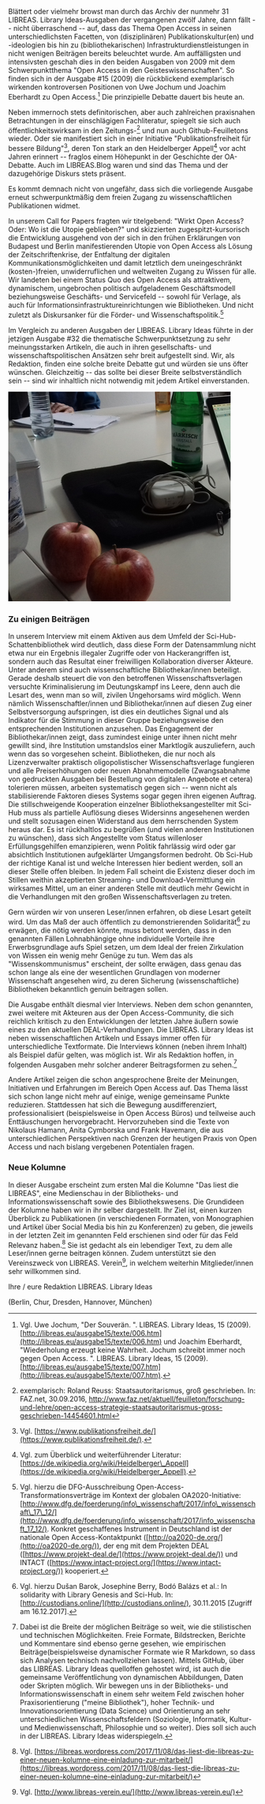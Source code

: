 Blättert oder vielmehr browst man durch das Archiv der nunmehr 31
LIBREAS. Library Ideas-Ausgaben der vergangenen zwölf Jahre, dann fällt
-- nicht überraschend -- auf, dass das Thema Open Access in seinen
unterschiedlichsten Facetten, von (disziplinären) Publikationskultur(en)
und -ideologien bis hin zu (bibliothekarischen)
Infrastrukturdienstleistungen in nicht wenigen Beiträgen bereits
beleuchtet wurde. Am auffälligsten und intensivsten geschah dies in den
beiden Ausgaben von 2009 mit dem Schwerpunktthema "Open Access in den
Geisteswissenschaften". So finden sich in der Ausgabe \#15 (2009) die
rückblickend exemplarisch wirkenden kontroversen Positionen von Uwe
Jochum und Joachim Eberhardt zu Open Access.[^1] Die prinzipielle
Debatte dauert bis heute an.

Neben immernoch stets definitorischen, aber auch zahlreichen praxisnahen
Betrachtungen in der einschlägigen Fachliteratur, spiegelt sie sich auch
öffentlichkeitswirksam in den Zeitungs-[^2] und nun auch
Github-Feuilletons wieder. Oder sie manifestiert sich in einer
Initiative "Publikationsfreiheit für bessere Bildung"[^3], deren Ton
stark an den Heidelberger Appell[^4] vor acht Jahren erinnert -- fraglos
einem Höhepunkt in der Geschichte der OA-Debatte. Auch im LIBREAS.Blog
waren und sind das Thema und der dazugehörige Diskurs stets präsent.

Es kommt demnach nicht von ungefähr, dass sich die vorliegende Ausgabe
erneut schwerpunktmäßig dem freien Zugang zu wissenschaftlichen
Publikationen widmet.

In unserem Call for Papers fragten wir titelgebend: "Wirkt Open Access?
Oder: Wo ist die Utopie geblieben?" und skizzierten
zugespitzt-kursorisch die Entwicklung ausgehend von der sich in den
frühen Erklärungen von Budapest und Berlin manifestierenden Utopie von
Open Access als Lösung der Zeitschriftenkrise, der Entfaltung der
digitalen Kommunikationsmöglichkeiten und damit letztlich dem
uneingeschränkt (kosten-)freien, unwiderruflichen und weltweiten Zugang
zu Wissen für alle. Wir landeten bei einem Status Quo des Open Access
als attraktivem, dynamischem, ungebrochen politisch aufgeladenem
Geschäftsmodell beziehungsweise Geschäfts- und Servicefeld -- sowohl für
Verlage, als auch für Informationsinfrastruktureinrichtungen wie
Bibliotheken. Und nicht zuletzt als Diskursanker für die Förder- und
Wissenschaftspolitik.[^5]

Im Vergleich zu anderen Ausgaben der LIBREAS. Library Ideas führte in
der jetzigen Ausgabe \#32 die thematische Schwerpunktsetzung zu sehr
meinungsstarken Artikeln, die auch in ihren gesellschafts- und
wissenschaftspolitischen Ansätzen sehr breit aufgestellt sind. Wir, als
Redaktion, finden eine solche breite Debatte gut und würden sie uns
öfter wünschen. Gleichzeitig -- das sollte bei dieser Breite
selbstverständlich sein -- sind wir inhaltlich nicht notwendig mit jedem
Artikel einverstanden.

![Redaktionsorte XI: Berlin, 22.10.2017](editorial.png)

### Zu einigen Beiträgen

In unserem Interview mit einem Aktiven aus dem Umfeld der
Sci-Hub-Schattenbibliothek wird deutlich, dass diese Form der
Datensammlung nicht etwa nur ein Ergebnis illegaler Zugriffe oder von
Hackerangriffen ist, sondern auch das Resultat einer freiwilligen
Kollaboration diverser Akteure. Unter anderem sind auch
wissenschaftliche Bibliothekar/innen beteiligt. Gerade deshalb steuert
die von den betroffenen Wissenschaftsverlagen versuchte Kriminalisierung
im Deutungskampf ins Leere, denn auch die Lesart des, wenn man so will,
zivilen Ungehorsams wird möglich. Wenn nämlich Wissenschaftler/innen und
Bibliothekar/innen auf diesen Zug einer Selbstversorgung aufspringen,
ist dies ein deutliches Signal und als Indikator für die Stimmung in
dieser Gruppe beziehungsweise den entsprechenden Institutionen
anzusehen. Das Engagement der Bibliothekar/innen zeigt, dass zumindest
einige unter ihnen nicht mehr gewillt sind, ihre Institution umstandslos
einer Marktlogik auszuliefern, auch wenn das so vorgesehen scheint.
Bibliotheken, die nur noch als Lizenzverwalter praktisch
oligopolistischer Wissenschaftsverlage fungieren und alle
Preiserhöhungen oder neuen Abnahmemodelle (Zwangsabnahme von gedruckten
Ausgaben bei Bestellung von digitalen Angebote et cetera) tolerieren
müssen, arbeiten systematisch gegen sich -- wenn nicht als
stabilisierende Faktoren dieses Systems sogar gegen ihren eigenen
Auftrag. Die stillschweigende Kooperation einzelner
Bibliotheksangestellter mit Sci-Hub muss als partielle Auflösung dieses
Widersinns angesehenen werden und stellt sozusagen einen Widerstand aus
dem herrschenden System heraus dar. Es ist rückhaltlos zu begrüßen (und
vielen anderen Institutionen zu wünschen), dass sich Angestellte vom
Status willenloser Erfüllungsgehilfen emanzipieren, wenn Politik
fahrlässig wird oder gar absichtlich Institutionen aufgeklärter
Umgangsformen bedroht. Ob Sci-Hub der richtige Kanal ist und welche
Interessen hier bedient werden, soll an dieser Stelle offen bleiben. In
jedem Fall scheint die Existenz dieser doch im Stillen weithin
akzeptierten Streaming- und Download-Vermittlung ein wirksames Mittel,
um an einer anderen Stelle mit deutlich mehr Gewicht in die
Verhandlungen mit den großen Wissenschaftsverlagen zu treten.

Gern würden wir von unseren Leser/innen erfahren, ob diese Lesart
geteilt wird. Um das Maß der auch öffentlich zu demonstrierenden
Solidarität[^6] zu erwägen, die nötig werden könnte, muss betont werden,
dass in den genannten Fällen Lohnabhängige ohne individuelle Vorteile
ihre Erwerbsgrundlage aufs Spiel setzen, um dem Ideal der freien
Zirkulation von Wissen ein wenig mehr Genüge zu tun. Wem das als
"Wissenskommunismus" erscheint, der sollte erwägen, dass genau das schon
lange als eine der wesentlichen Grundlagen von moderner Wissenschaft
angesehen wird, zu deren Sicherung (wissenschaftliche) Bibliotheken
bekanntlich genuin beitragen sollen.

Die Ausgabe enthält diesmal vier Interviews. Neben dem schon genannten,
zwei weitere mit Akteuren aus der Open Access-Community, die sich
reichlich kritisch zu den Entwicklungen der letzten Jahre äußern sowie eines 
zu den aktuellen DEAL-Verhandlungen. Die
LIBREAS. Library Ideas ist neben wissenschaftlichen Artikeln und Essays
immer offen für unterschiedliche Textformate. Die Interviews können
(neben ihrem Inhalt) als Beispiel dafür gelten, was möglich ist. Wir als
Redaktion hoffen, in folgenden Ausgaben mehr solcher anderer
Beitragsformen zu sehen.[^7]

Andere Artikel zeigen die schon angesprochene Breite der Meinungen,
Initiativen und Erfahrungen im Bereich Open Access auf. Das Thema lässt
sich schon lange nicht mehr auf einige, wenige gemeinsame Punkte
reduzieren. Stattdessen hat sich die Bewegung ausdifferenziert,
professionalisiert (beispielsweise in Open Access Büros) und teilweise
auch Enttäuschungen hervorgebracht. Hervorzuheben sind die Texte von
Nikolaus Hamann, Anita Cymborska und Frank Havemann, die aus
unterschiedlichen Perspektiven nach Grenzen der heutigen Praxis von Open
Access und nach bislang vergebenen Potentialen fragen.

### Neue Kolumne

In dieser Ausgabe erscheint zum ersten Mal die Kolumne "Das liest die
LIBREAS", eine Medienschau in der Bibliotheks- und
Informationswissenschaft sowie des Bibliothekswesens. Die Grundideen der
Kolumne haben wir in ihr selber dargestellt. Ihr Ziel ist, einen kurzen
Überblick zu Publikationen (in verschiedenen Formaten, von Monographien
und Artikel über Social Media bis hin zu Konferenzen) zu geben, die
jeweils in der letzten Zeit im genannten Feld erschienen sind oder für
das Feld Relevanz haben.[^8] Sie ist gedacht als ein lebendiger Text, zu
dem alle Leser/innen gerne beitragen können. Zudem unterstützt sie den
Vereinszweck von LIBREAS. Verein[^9], in welchem weiterhin
Mitglieder/innen sehr willkommen sind.

Ihre / eure Redaktion LIBREAS. Library Ideas

(Berlin, Chur, Dresden, Hannover, München)

[^1]: Vgl. Uwe Jochum, \"Der Souverän. \". LIBREAS. Library Ideas, 15
    (2009).
    [http://libreas.eu/ausgabe15/texte/006.htm](http://libreas.eu/ausgabe15/texte/006.htm)
    und Joachim Eberhardt, \"Wiederholung erzeugt keine Wahrheit. Jochum
    schreibt immer noch gegen Open Access. \". LIBREAS. Library Ideas,
    15 (2009).
    [http://libreas.eu/ausgabe15/texte/007.htm](http://libreas.eu/ausgabe15/texte/007.htm).

[^2]: exemplarisch: Roland Reuss: Staatsautoritarismus, groß
    geschrieben. In: FAZ.net, 30.09.2016,
    http://www.faz.net/aktuell/feuilleton/forschung-und-lehre/open-access-strategie-staatsautoritarismus-gross-geschrieben-14454601.html

[^3]: Vgl.
    [https://www.publikationsfreiheit.de/](https://www.publikationsfreiheit.de/).

[^4]: Vgl. zum Überblick und weiterführender Literatur:
    [https://de.wikipedia.org/wiki/Heidelberger\_Appell](https://de.wikipedia.org/wiki/Heidelberger_Appell).

[^5]: Vgl. hierzu die DFG-Ausschreibung
    Open-Access-Transformationsverträge im Kontext der globalen
    OA2020-Initiative:
    [http://www.dfg.de/foerderung/info\_wissenschaft/2017/info\_wissenschaft\_17\_12/](http://www.dfg.de/foerderung/info_wissenschaft/2017/info_wissenschaft_17_12/).
    Konkret geschaffenes Instrument in Deutschland ist der nationale
    Open Access-Kontaktpunkt
    ([http://oa2020-de.org/](http://oa2020-de.org/)), der
    eng mit dem Projekten DEAL
    ([https://www.projekt-deal.de/](https://www.projekt-deal.de/))
    und INTACT
    ([https://www.intact-project.org/](https://www.intact-project.org/))
    kooperiert.

[^6]: Vgl. hierzu Dušan Barok, Josephine Berry, Bodó Balázs et al.: In
    solidarity with Library Genesis and Sci-Hub. In:
    [http://custodians.online/](http://custodians.online/),
    30.11.2015 \[Zugriff am 16.12.2017\].

[^7]: Dabei ist die Breite der möglichen Beiträge so weit, wie die
    stilistischen und technischen Möglichkeiten. Freie Formate,
    Bildstrecken, Berichte und Kommentare sind ebenso gerne gesehen, wie
    empirischen Beiträge(beispielsweise dynamischer Formate wie R
    Markdown, so dass sich Analysen technisch nachvollziehen lassen).
    Mittels GitHub, über das LIBREAS. Library Ideas quelloffen gehostet
    wird, ist auch die gemeinsame Veröffentlichung von dynamischen
    Abbildungen, Daten oder Skripten möglich. Wir bewegen uns in der
    Bibliotheks- und Informationswissenschaft in einem sehr weitem Feld
    zwischen hoher Praxisorientierung ("meine Bibliothek"), hoher
    Technik- und Innovationsorientierung (Data Science) und Orientierung
    an sehr unterschiedlichen Wissenschaftsfeldern (Soziologie,
    Informatik, Kultur- und Medienwissenschaft, Philosophie und so
    weiter). Dies soll sich auch in der LIBREAS. Library Ideas
    widerspiegeln.

[^8]: Vgl.
    [https://libreas.wordpress.com/2017/11/08/das-liest-die-libreas-zu-einer-neuen-kolumne-eine-einladung-zur-mitarbeit/](https://libreas.wordpress.com/2017/11/08/das-liest-die-libreas-zu-einer-neuen-kolumne-eine-einladung-zur-mitarbeit/)

[^9]: Vgl.
    [http://www.libreas-verein.eu/](http://www.libreas-verein.eu/)
